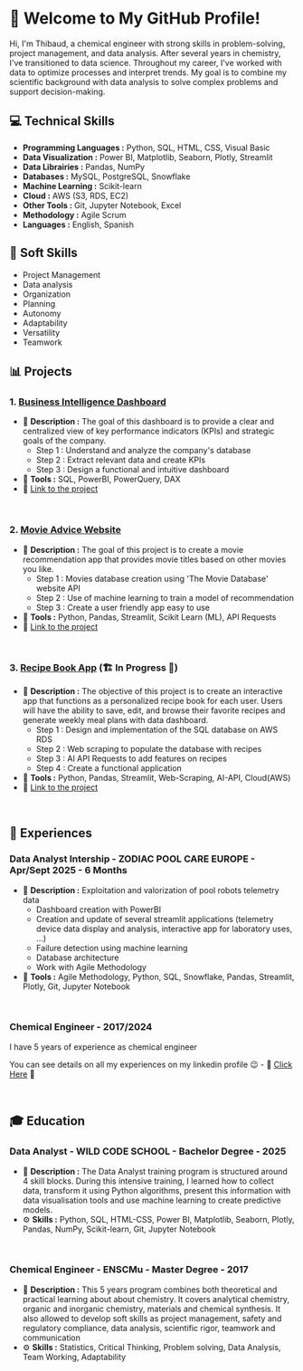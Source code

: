 # 👋 Welcome to My GitHub Profile!

Hi, I'm Thibaud, a chemical engineer with strong skills in problem-solving, project management, and data analysis. 
After several years in chemistry, I've transitioned to data science. Throughout my career, I've worked with data to optimize processes and interpret trends. 
My goal is to combine my scientific background with data analysis to solve complex problems and support decision-making.

## 💻 Technical Skills

- **Programming Languages :** Python, SQL, HTML, CSS, Visual Basic
- **Data Visualization :** Power BI, Matplotlib, Seaborn, Plotly, Streamlit
- **Data Librairies :** Pandas, NumPy
- **Databases :** MySQL, PostgreSQL, Snowflake
- **Machine Learning :** Scikit-learn
- **Cloud :** AWS (S3, RDS, EC2)
- **Other Tools :** Git, Jupyter Notebook, Excel
- **Methodology :** Agile Scrum
- **Languages :** English, Spanish 


## 🤝 Soft Skills

- Project Management
- Data analysis
- Organization
- Planning
- Autonomy
- Adaptability
- Versatility
- Teamwork


## 📊 Projects

### 1. <ins>Business Intelligence Dashboard</ins>

- 📄 **Description :** The goal of this dashboard is to provide a clear and centralized view of key performance indicators (KPIs) and strategic goals of the company.
  -  Step 1 : Understand and analyze the company's database
  -  Step 2 : Extract relevant data and create KPIs
  -  Step 3 : Design a functional and intuitive dashboard
- 🔧 **Tools :** SQL, PowerBI, PowerQuery, DAX
- 🌟 [Link to the project](https://github.com/Thibaud-TR/business_intelligence_dashboard)

<br>

### 2. <ins>Movie Advice Website</ins>

- 📄 **Description :** The goal of this project is to create a movie recommendation app that provides movie titles based on other movies you like.
  -  Step 1 : Movies database creation using 'The Movie Database' website API
  -  Step 2 : Use of machine learning to train a model of recommendation
  -  Step 3 : Create a user friendly app easy to use
- 🔧 **Tools :** Python, Pandas, Streamlit, Scikit Learn (ML), API Requests
- 🌟 [Link to the project](https://github.com/Thibaud-TR/Movie_advice)

<br>

### 3. <ins>Recipe Book App</ins> (🏗 In Progress 🚧)

- 📄 **Description :** The objective of this project is to create an interactive app that functions as a personalized recipe book for each user. Users will have the ability to save, edit, and browse their favorite recipes and generate weekly meal plans with data dashboard.
  -  Step 1 : Design and implementation of the SQL database on AWS RDS
  -  Step 2 : Web scraping to populate the database with recipes
  -  Step 3 : AI API Requests to add features on recipes
  -  Step 4 : Create a functional application
- 🔧 **Tools :** Python, Pandas, Streamlit, Web-Scraping, AI-API, Cloud(AWS)
- 🌟 [Link to the project](https://github.com/LunaGTN/DataChef)

<br>

## 💼 Experiences

### Data Analyst Intership - ZODIAC POOL CARE EUROPE - Apr/Sept 2025 - 6 Months

- 📄 **Description :** Exploitation and valorization of pool robots telemetry data
  - Dashboard creation with PowerBI
  - Creation and update of several streamlit applications (telemetry device data display and analysis, interactive app for laboratory uses, ...)
  - Failure detection using machine learning
  - Database architecture 
  - Work with Agile Methodology
- 🔧 **Tools :** Agile Methodology, Python, SQL, Snowflake, Pandas, Streamlit, Plotly, Git, Jupyter Notebook

<br>

### Chemical Engineer - 2017/2024
I have 5 years of experience as chemical engineer

You can see details on all my experiences on my linkedin profile 😉 - 🌟 [Click Here](https://www.linkedin.com/in/thibaud-rousselot-52747a12b) 🌟

<br>

## 🎓 Education 

### Data Analyst - WILD CODE SCHOOL - Bachelor Degree - 2025

- 📄 **Description :** The Data Analyst training program is structured around 4 skill blocks. During this intensive training, I learned how to collect data, transform it using Python algorithms, present this information with data visualisation tools and use machine learning to create predictive models.
- ⚙ **Skills :** Python, SQL, HTML-CSS, Power BI, Matplotlib, Seaborn, Plotly, Pandas, NumPy, Scikit-learn, Git, Jupyter Notebook

<br>

### Chemical Engineer - ENSCMu - Master Degree - 2017

- 📄 **Description :** This 5 years program combines both theoretical and practical learning about about chemistry. It covers analytical chemistry, organic and inorganic chemistry, materials and chemical synthesis. It also allowed to develop soft skills as project management, safety and regulatory compliance, data analysis, scientific rigor, teamwork and communication
- ⚙ **Skills :** Statistics, Critical Thinking, Problem solving, Data Analysis, Team Working, Adaptability



<!---
Thibaud-TR/Thibaud-TR is a ✨ special ✨ repository because its `README.md` (this file) appears on your GitHub profile.
You can click the Preview link to take a look at your changes.
--->
